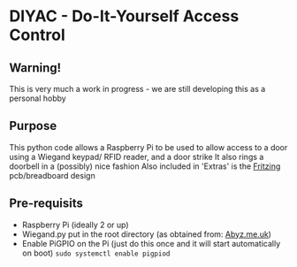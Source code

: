 # DIYAC - Do-It-Yourself Access Control #
## Warning! ##
This is very much a work in progress - we are still developing this as a personal hobby
## Purpose ##
This python code allows a Raspberry Pi to be used to allow access to a door using a Wiegand keypad/ RFID reader, and a door strike
It also rings a doorbell in a (possibly) nice fashion
Also included in 'Extras' is the [Fritzing](https://fritzing.org/) pcb/breadboard design
## Pre-requisits ##
* Raspberry Pi (ideally 2 or up)
* Wiegand.py put in the root directory (as obtained from: [Abyz.me.uk](http://abyz.me.uk/rpi/pigpio/code/wiegand_py.zip))
* Enable PiGPIO on the Pi (just do this once and it will start automatically on boot) `sudo systemctl enable pigpiod`
